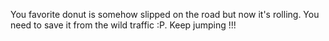 You favorite donut is somehow slipped on the road but now it's rolling. You need to save it from the wild traffic :P. Keep jumping !!!